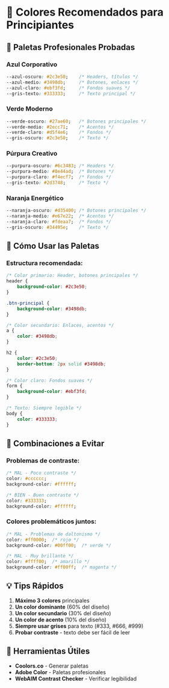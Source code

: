 # 🎨 Colores Recomendados para Principiantes

## 🏢 Paletas Profesionales Probadas

### Azul Corporativo
```css
--azul-oscuro: #2c3e50;    /* Headers, títulos */
--azul-medio: #3498db;     /* Botones, enlaces */
--azul-claro: #ebf3fd;     /* Fondos suaves */
--gris-texto: #333333;     /* Texto principal */
```

### Verde Moderno
```css
--verde-oscuro: #27ae60;   /* Botones principales */
--verde-medio: #2ecc71;    /* Acentos */
--verde-claro: #d5f4e6;    /* Fondos */
--gris-oscuro: #2c3e50;    /* Texto */
```

### Púrpura Creativo
```css
--purpura-oscuro: #6c3483; /* Headers */
--purpura-medio: #8e44ad;  /* Botones */
--purpura-claro: #f4ecf7;  /* Fondos */
--gris-texto: #2d3748;     /* Texto */
```

### Naranja Energético
```css
--naranja-oscuro: #d35400; /* Botones principales */
--naranja-medio: #e67e22;  /* Acentos */
--naranja-claro: #fdeaa7;  /* Fondos */
--gris-oscuro: #34495e;    /* Texto */
```

## 🎯 Cómo Usar las Paletas

### Estructura recomendada:
```css
/* Color primario: Header, botones principales */
header {
    background-color: #2c3e50;
}

.btn-principal {
    background-color: #3498db;
}

/* Color secundario: Enlaces, acentos */
a {
    color: #3498db;
}

h2 {
    color: #2c3e50;
    border-bottom: 2px solid #3498db;
}

/* Color claro: Fondos suaves */
form {
    background-color: #ebf3fd;
}

/* Texto: Siempre legible */
body {
    color: #333333;
}
```

## 🚫 Combinaciones a Evitar

### Problemas de contraste:
```css
/* MAL - Poco contraste */
color: #cccccc;
background-color: #ffffff;

/* BIEN - Buen contraste */
color: #333333;
background-color: #ffffff;
```

### Colores problemáticos juntos:
```css
/* MAL - Problemas de daltonismo */
color: #ff0000;  /* rojo */
background-color: #00ff00;  /* verde */

/* MAL - Muy brillante */
color: #ffff00;  /* amarillo */
background-color: #ff00ff;  /* magenta */
```

## 💡 Tips Rápidos

1. **Máximo 3 colores** principales
2. **Un color dominante** (60% del diseño)
3. **Un color secundario** (30% del diseño)  
4. **Un color de acento** (10% del diseño)
5. **Siempre usar grises** para texto (#333, #666, #999)
6. **Probar contraste** - texto debe ser fácil de leer

## 🔧 Herramientas Útiles

- **Coolors.co** - Generar paletas
- **Adobe Color** - Paletas profesionales
- **WebAIM Contrast Checker** - Verificar legibilidad